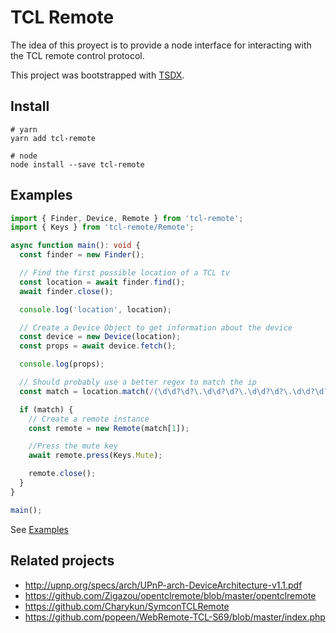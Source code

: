 # TCL Remote

The idea of this proyect is to provide a node interface for interacting with the TCL remote control protocol.

This project was bootstrapped with [TSDX](https://github.com/jaredpalmer/tsdx).

## Install

```
# yarn
yarn add tcl-remote

# node
node install --save tcl-remote
```

## Examples

```ts
import { Finder, Device, Remote } from 'tcl-remote';
import { Keys } from 'tcl-remote/Remote';

async function main(): void {
  const finder = new Finder();

  // Find the first possible location of a TCL tv
  const location = await finder.find();
  await finder.close();

  console.log('location', location);

  // Create a Device Object to get information about the device
  const device = new Device(location);
  const props = await device.fetch();

  console.log(props);

  // Should probably use a better regex to match the ip
  const match = location.match(/(\d\d?\d?\.\d\d?\d?\.\d\d?\d?\.\d\d?\d?)/);

  if (match) {
    // Create a remote instance
    const remote = new Remote(match[1]);

    //Press the mute key
    await remote.press(Keys.Mute);

    remote.close();
  }
}

main();
```

See [Examples](./examples)

## Related projects

- http://upnp.org/specs/arch/UPnP-arch-DeviceArchitecture-v1.1.pdf
- https://github.com/Zigazou/opentclremote/blob/master/opentclremote
- https://github.com/Charykun/SymconTCLRemote
- https://github.com/popeen/WebRemote-TCL-S69/blob/master/index.php

